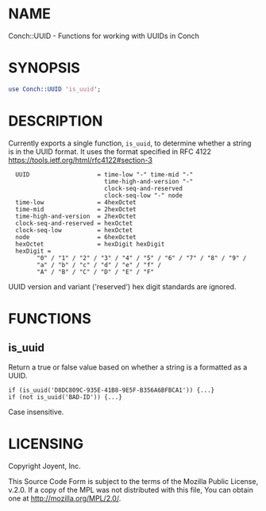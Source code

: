 # NAME

Conch::UUID - Functions for working with UUIDs in Conch

# SYNOPSIS

```perl
use Conch::UUID 'is_uuid';
```

# DESCRIPTION

Currently exports a single function, `is_uuid`, to determine whether a string
is in the UUID format. It uses the format specified in RFC 4122
https://tools.ietf.org/html/rfc4122#section-3

```
  UUID                   = time-low "-" time-mid "-"
                           time-high-and-version "-"
                           clock-seq-and-reserved
                           clock-seq-low "-" node
  time-low               = 4hexOctet
  time-mid               = 2hexOctet
  time-high-and-version  = 2hexOctet
  clock-seq-and-reserved = hexOctet
  clock-seq-low          = hexOctet
  node                   = 6hexOctet
  hexOctet               = hexDigit hexDigit
  hexDigit =
        "0" / "1" / "2" / "3" / "4" / "5" / "6" / "7" / "8" / "9" /
        "a" / "b" / "c" / "d" / "e" / "f" /
        "A" / "B" / "C" / "D" / "E" / "F"
```

UUID version and variant ('reserved') hex digit standards are ignored.

# FUNCTIONS

## is\_uuid

Return a true or false value based on whether a string is a formatted as a UUID.

```
if (is_uuid('D8DC809C-935E-41B8-9E5F-B356A6BFBCA1')) {...}
if (not is_uuid('BAD-ID')) {...}
```

Case insensitive.

# LICENSING

Copyright Joyent, Inc.

This Source Code Form is subject to the terms of the Mozilla Public License,
v.2.0. If a copy of the MPL was not distributed with this file, You can obtain
one at http://mozilla.org/MPL/2.0/.
